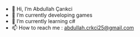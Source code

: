 - 👋 Hi, I’m Abdullah Çarıkci
- 👀 I’m currently developing games
- 🌱 I’m currently learning c#
 - 📫 How to reach me : abdullah.crkci25@gmail.com


